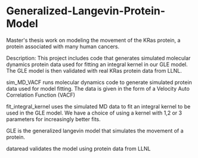 # Generalized-Langevin-Protein-Model
Master's thesis work on modeling the movement of the KRas protein, a protein associated with many human cancers. 

Description: This project includes code that generates simulated molecular dynamics protein data used for fitting an integral kernel in our GLE model. The GLE model is then validated with real KRas protein data from LLNL.

sim_MD_VACF runs molecular dynamics code to generate simulated protein data used for model fitting. The data is given in the form of a Velocity Auto Correlation Function (VACF)

fit_integral_kernel uses the simulated MD data to fit an integral kernel to be used in the GLE model. We have a choice of using a kernel with 1,2 or 3 parameters for increasingly better fits.

GLE is the generalized langevin model that simulates the movement of a protein.

dataread validates the model using protein data from LLNL
